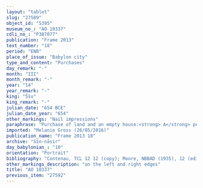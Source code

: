```yaml
---
layout: "tablet"
slug: "27589"
object_id: "5395"
museum_no_: "AO 10337"
cdli_no_: "P387077"
publication: "Frame 2013"
text_number: "18"
period: "ENB"
place_of_issue: "Babylon city"
type_and_content: "Purchases"
day_remark: "-"
month: "III"
month_remark: "-"
year: "14"
year_remark: "-"
king: "Ššu"
king_remark: "-"
julian_date: "654 BCE"
julian_date_year: "654"
other_markings: "Nail impressions"
paraphrase: "Purchase of land and an empty house:<strong> A</strong> purchases three parcels of land for 34(+?) minas of silver in pieces (<em>&scaron;ibirtu</em>) from <strong>B</strong>. The three parcels of land include the half share (<em>ahu</em>) of an orchard (<em>kir&ucirc;</em>), an empty house plot (<em>bītu</em> <em>ki&scaron;ubb&ucirc;</em>) and a piece of grain-cultivated land (<em>zēru p&icirc; &scaron;ulpi</em>). The orchard is located in the meadowland (<em>ugāru</em>) of Uruk. Its upper side, its lower side and its upper front borders on the houses of <strong>C<sub>1</sub></strong>, <strong>C<sub>2</sub></strong> and <strong>C<sub>3</sub></strong>. Its lower front follows the royal canal (<em>nār &scaron;arri</em>). No cardinal directions for the sides of the orchard are given. The empty house plot is located in the district (<em>erṣetu</em>) of the Market Gate (<em>bāb mahīri</em>) inside Uruk. Its upper side (in the west) borders on the thoroughfare (<em>mūtaqu</em>) of the god and the king and its lower side (in the east) on the house of <strong>C<sub>4</sub></strong>. Its upper front (in the north) borders on the house(s) of <strong>C<sub>5</sub></strong> and <strong>C<sub>6</sub></strong> and its lower front (in the south) on the narrow street (<em>sūqu</em> <em>qatnu</em>). The plot of cultivated land is located in the meadowland of the Angillu irrigation district (<em>tamirtu</em>) and along the upper (<em>el&ucirc;</em>) royal canal (<em>nār &scaron;arri</em>) in the meadowland of Uruk. Neither cardinal directions for the sides nor any other information about the bordering areas are given. No side lengths are given for any of the three plots. All this is the (inheritance) share (<em>zittu</em>) which <strong>B<sub>2</sub></strong>, the father of the seller, received from <strong>B<sub>3</sub></strong>, the grandfather of the seller. 15 witnesses (including the priest [<em>&scaron;ang&ucirc;</em>] of Larsa) and the scribe. Fingernail impressions (<em>ṣupru</em>) of the seller.<br /> &nbsp;<br /> <strong>A</strong> = Mu&scaron;ēzib-Marduk/Kiribtu/S&icirc;n-nāṣir; <strong>B<sub>1</sub></strong> = Nab&ucirc;-nādin-&scaron;umi/&Scaron;ulāya/Ṭābia; <strong>B<sub>2</sub></strong> = &Scaron;ulāya/Ahhēa/Ṭābia; <strong>B<sub>3</sub></strong> = Ahhēa/Aplāya/Ṭābia; <strong>C<sub>1</sub></strong> = Kudurru//Nab&ucirc;-naˀid; <strong>C<sub>2</sub></strong> = Nādinu//Ēre&scaron;u; <strong>C<sub>3</sub> </strong>= Pirˀu//Bēl-useppi; <strong>C<sub>4</sub></strong> = Ilūˀa/&Scaron;ullumu; <strong>C<sub>5</sub></strong> = [&hellip;]/&Scaron;ullumu; <strong>C<sub>6</sub></strong> = Nab&ucirc;-erība//&Scaron;āpiku; Scribe = Rēmūt-Bāba//Ark&acirc;t-ilī"
imported: "Melanie Gross (26/05/2016)"
publication_name: "Frame 2013 18"
archive: "Sîn-nāṣir"
day_babylonian_: "10"
orientation: "Portrait"
bibliography: "Contenau, TCL 12 12 (copy); Moore, NBBAD (1935), 12 (edition). Mentioned in Wright 1994, 127."
other_markings_description: "on the left and right edges"
title: "AO 10337"
previous_item: "27592"
---
```

